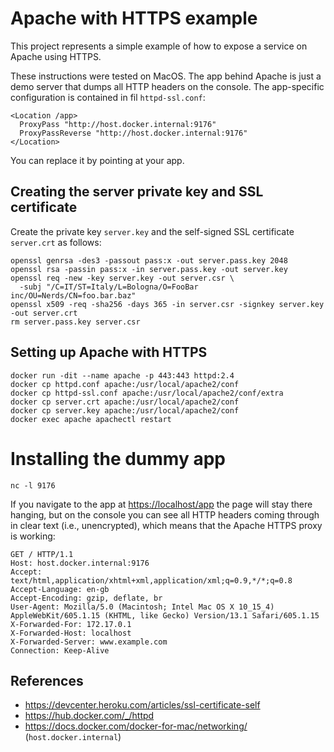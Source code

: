 Apache with HTTPS example
===

This project represents a simple example of how to expose a service on Apache using HTTPS.

These instructions were tested on MacOS. The app behind Apache is just a demo server that dumps all HTTP headers on the console. The app-specific configuration is contained in fil `httpd-ssl.conf`:

    <Location /app>
      ProxyPass "http://host.docker.internal:9176"
      ProxyPassReverse "http://host.docker.internal:9176"
    </Location>

You can replace it by pointing at your app.

## Creating the server private key and SSL certificate

Create the private key `server.key` and the self-signed SSL certificate `server.crt` as follows:

    openssl genrsa -des3 -passout pass:x -out server.pass.key 2048
    openssl rsa -passin pass:x -in server.pass.key -out server.key
    openssl req -new -key server.key -out server.csr \
      -subj "/C=IT/ST=Italy/L=Bologna/O=FooBar inc/OU=Nerds/CN=foo.bar.baz"
    openssl x509 -req -sha256 -days 365 -in server.csr -signkey server.key -out server.crt
    rm server.pass.key server.csr

## Setting up Apache with HTTPS

    docker run -dit --name apache -p 443:443 httpd:2.4
    docker cp httpd.conf apache:/usr/local/apache2/conf
    docker cp httpd-ssl.conf apache:/usr/local/apache2/conf/extra
    docker cp server.crt apache:/usr/local/apache2/conf
    docker cp server.key apache:/usr/local/apache2/conf
    docker exec apache apachectl restart

# Installing the dummy app

    nc -l 9176
    
If you navigate to the app at <https://localhost/app> the page will stay there hanging, but on the console
you can see all HTTP headers coming through in clear text (i.e., unencrypted), which means that the Apache HTTPS proxy is working:

    GET / HTTP/1.1
    Host: host.docker.internal:9176
    Accept: text/html,application/xhtml+xml,application/xml;q=0.9,*/*;q=0.8
    Accept-Language: en-gb
    Accept-Encoding: gzip, deflate, br
    User-Agent: Mozilla/5.0 (Macintosh; Intel Mac OS X 10_15_4) AppleWebKit/605.1.15 (KHTML, like Gecko) Version/13.1 Safari/605.1.15
    X-Forwarded-For: 172.17.0.1
    X-Forwarded-Host: localhost
    X-Forwarded-Server: www.example.com
    Connection: Keep-Alive

## References

* <https://devcenter.heroku.com/articles/ssl-certificate-self>
* <https://hub.docker.com/_/httpd>
* <https://docs.docker.com/docker-for-mac/networking/> (`host.docker.internal`)

